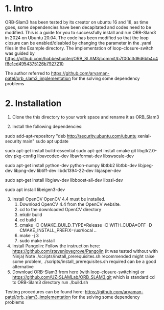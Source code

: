 

# 1. Intro
ORB-Slam3 has been tested by its creator on ubuntu 16 and 18, as time goes, some dependencies have been decapitated and codes need to be modified. This is a guide for you to successfully install and run ORB-Slam3 in 2024 on Ubuntu 20.04. The code has been modified so that the loop closure can be enabled/disabled by changing the parameter in the .yaml files in the Example directory. The implementation of loop-closure-switch was guided by https://github.com/hobbeshunter/ORB_SLAM3/commit/b7f00c3d9d6bb4c4f8c1cd4954375126b7927210

The author referred to https://github.com/aryaman-patel/orb_slam3_implementation for the solving some dependency problems

# 2. Installation 

1. Clone the this directory to your work space and rename it as ORB_Slam3

2. Install the following dependencies:

  sudo add-apt-repository "deb http://security.ubuntu.com/ubuntu xenial-security main"
  sudo apt update

  sudo apt-get install build-essential
  sudo apt-get install cmake git libgtk2.0-dev pkg-config libavcodec-dev libavformat-dev libswscale-dev

  sudo apt-get install python-dev python-numpy libtbb2 libtbb-dev libjpeg-dev libpng-dev libtiff-dev libdc1394-22-dev libjasper-dev

  sudo apt-get install libglew-dev libboost-all-dev libssl-dev

  sudo apt install libeigen3-dev


3. Install OpenCV
   OpenCV 4.4 must be installed.
   1. Download OpenCV 4.4 from the OpenCV website.
   2. cd to the downloaded OpenCV directory
   3. mkdir build
   4. cd build
   5. cmake -D CMAKE_BUILD_TYPE=Release -D WITH_CUDA=OFF -D CMAKE_INSTALL_PREFIX=/usr/local ..
   6. make -j 3
   7. sudo make install
4. Install Pangolin:
   Follow the instruction here: https://github.com/stevenlovegrove/Pangolin (it was tested without with Ninja)
   Note ./scripts/install_prerequisites.sh recommended might raise some problem, ./scripts/install_prerequisites.sh required can be a good alternative
5. Download ORB-Slam3 from here (with loop-closure-switching) or https://github.com/UZ-SLAMLab/ORB_SLAM3.git which is standard
   cd to ORB-Slam3 directory
   run ./build.sh

Testing procedures can be found here: https://github.com/aryaman-patel/orb_slam3_implementation for the solving some dependency problems
   







